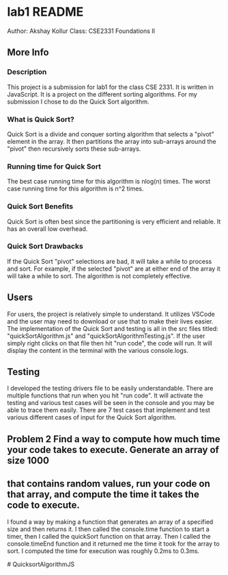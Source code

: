 # lab1 README
Author: Akshay Kollur
Class: CSE2331 Foundations II


## More Info

### Description
This project is a submission for lab1 for the class CSE 2331. It is written in JavaScript. 
It is a project on the different sorting algorithms. For my submission I chose to do the Quick Sort algorithm.

### What is Quick Sort?
Quick Sort is a divide and conquer sorting algorithm that selects a "pivot" element in the array. 
It then partitions the array into sub-arrays around the "pivot" then recursively sorts these sub-arrays. 

### Running time for Quick Sort
The best case running time for this algorithm is nlog(n) times. The worst case running time for this algorithm is n^2 times.

### Quick Sort Benefits
Quick Sort is often best since the partitioning is very efficient and reliable. It has an overall low overhead.

### Quick Sort Drawbacks
If the Quick Sort "pivot" selections are bad, it will take a while to process and sort. For example, if the selected "pivot" are at either end of the array it will take a while to sort. The algorithm is not completely effective.

## Users
For users, the project is relatively simple to understand. It utilizes VSCode and the user may need to download or use that to make their lives easier. The implementation of the Quick Sort and testing is all in the src files titled: "quickSortAlgorithm.js" and "quickSortAlgorithmTesting.js". If the user simply right clicks on that file then hit "run code", the code will run. It will display the content in the terminal with the various console.logs. 

## Testing
I developed the testing drivers file to be easily understandable. There are multiple functions that run when you hit "run code". It will activate the testing and various test cases will be seen in the console and you may be able to trace them easily. There are 7 test cases that implement and test various different cases of input for the Quick Sort algorithm.

## Problem 2 Find a way to compute how much time your code takes to execute. Generate an array of size 1000
## that contains random values, run your code on that array, and compute the time it takes the code to execute.
I found a way by making a function that generates an array of a specified size and then returns it. I then called the console.time function to start a timer, then I called the quickSort function on that array. Then I called the console.timeEnd function and it returned me the time it took for the array to sort. I computed the time for execution was roughly 0.2ms to 0.3ms.

#   Q u i c k s o r t A l g o r i t h m J S 
 
 
